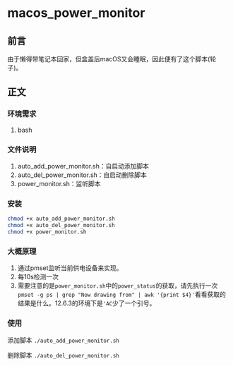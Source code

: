 # macos_power_monitor

## 前言
由于懒得带笔记本回家，但盒盖后macOS又会睡眠，因此便有了这个脚本(轮子)。

## 正文

### 环境需求
1. bash

### 文件说明
1. auto_add_power_monitor.sh：自启动添加脚本
1. auto_del_power_monitor.sh：自启动删除脚本
1. power_monitor.sh：监听脚本

### 安装

```bash
chmod +x auto_add_power_monitor.sh
chmod +x auto_del_power_monitor.sh
chmod +x power_monitor.sh
```

### 大概原理
1. 通过pmset监听当前供电设备来实现。
2. 每10s检测一次
3. 需要注意的是`power_monitor.sh`中的`power_status`的获取，请先执行一次`pmset -g ps | grep "Now drawing from" | awk '{print $4}'`看看获取的结果是什么。12.6.3的环境下是`'AC`少了一个引号。

### 使用

添加脚本 `./auto_add_power_monitor.sh`

删除脚本 `./auto_del_power_monitor.sh`